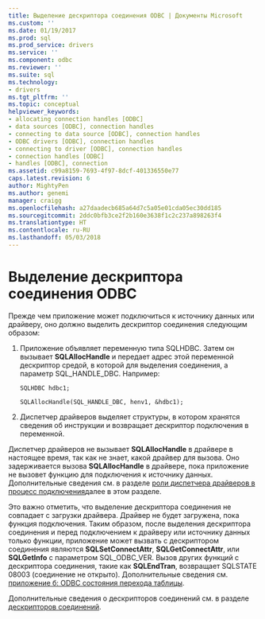 ```yaml
---
title: Выделение дескриптора соединения ODBC | Документы Microsoft
ms.custom: ''
ms.date: 01/19/2017
ms.prod: sql
ms.prod_service: drivers
ms.service: ''
ms.component: odbc
ms.reviewer: ''
ms.suite: sql
ms.technology:
- drivers
ms.tgt_pltfrm: ''
ms.topic: conceptual
helpviewer_keywords:
- allocating connection handles [ODBC]
- data sources [ODBC], connection handles
- connecting to data source [ODBC], connection handles
- ODBC drivers [ODBC], connection handles
- connecting to driver [ODBC], connection handles
- connection handles [ODBC]
- handles [ODBC], connection
ms.assetid: c99a8159-7693-4f97-8dcf-401336550e77
caps.latest.revision: 6
author: MightyPen
ms.author: genemi
manager: craigg
ms.openlocfilehash: a27daadecb685a64d7c5a05e01cda05ec30dd185
ms.sourcegitcommit: 2ddc0bfb3ce2f2b160e3638f1c2c237a898263f4
ms.translationtype: HT
ms.contentlocale: ru-RU
ms.lasthandoff: 05/03/2018
---
```

# <a name="allocating-a-connection-handle-odbc"></a>Выделение дескриптора соединения ODBC
Прежде чем приложение может подключиться к источнику данных или драйверу, оно должно выделить дескриптор соединения следующим образом:  
  
1.  Приложение объявляет переменную типа SQLHDBC. Затем он вызывает **SQLAllocHandle** и передает адрес этой переменной дескриптор средой, в которой для выделения соединения, а параметр SQL_HANDLE_DBC. Например:  
  
    ```  
    SQLHDBC hdbc1;  
  
    SQLAllocHandle(SQL_HANDLE_DBC, henv1, &hdbc1);  
    ```  
  
2.  Диспетчер драйверов выделяет структуры, в котором хранятся сведения об инструкции и возвращает дескриптор подключения в переменной.  
  
 Диспетчер драйверов не вызывает **SQLAllocHandle** в драйвере в настоящее время, так как не знает, какой драйвер для вызова. Оно задерживается вызова **SQLAllocHandle** в драйвере, пока приложение не вызовет функцию для подключения к источнику данных. Дополнительные сведения см. в разделе [роли диспетчера драйверов в процесс подключения](../../../odbc/reference/develop-app/driver-manager-s-role-in-the-connection-process.md)далее в этом разделе.  
  
 Это важно отметить, что выделение дескриптора соединения не совпадает с загрузки драйвера. Драйвер не будет загружена, пока функция подключения. Таким образом, после выделения дескриптора соединения и перед подключением к драйверу или источнику данных только функции, приложение может вызвать с дескриптором соединения являются **SQLSetConnectAttr**, **SQLGetConnectAttr**, или **SQLGetInfo** с параметром SQL_ODBC_VER. Вызов других функций с дескриптора соединения, такие как **SQLEndTran**, возвращает SQLSTATE 08003 (соединение не открыто). Дополнительные сведения см. [приложение б: ODBC состояния перехода таблицы](../../../odbc/reference/appendixes/appendix-b-odbc-state-transition-tables.md).  
  
 Дополнительные сведения о дескрипторов соединений см. в разделе [дескрипторов соединений](../../../odbc/reference/develop-app/connection-handles.md).
